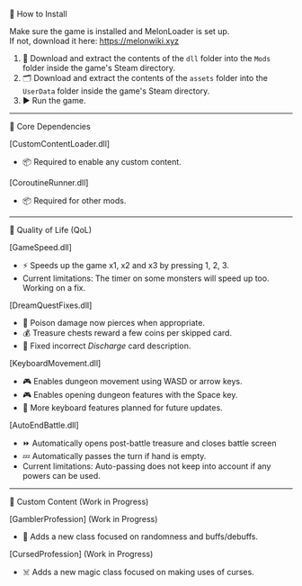 🔧 How to Install

Make sure the game is installed and MelonLoader is set up.  
If not, download it here: https://melonwiki.xyz

1. 📂 Download and extract the contents of the `dll` folder into the `Mods` folder inside the game's Steam directory.  
2. 🗂️ Download and extract the contents of the `assets` folder into the `UserData` folder inside the game's Steam directory.  
3. ▶️ Run the game.


-----------------------------------------------------------
🧱 Core Dependencies

[CustomContentLoader.dll]
- 📦 Required to enable any custom content.

[CoroutineRunner.dll]
- 📦 Required for other mods.

------------------------------------------------------------

🎯 Quality of Life (QoL)

[GameSpeed.dll]
- ⚡ Speeds up the game x1, x2 and x3 by pressing 1, 2, 3.
- Current limitations: The timer on some monsters will speed up too. Working on a fix.

[DreamQuestFixes.dll]
- 🧪 Poison damage now pierces when appropriate.
- 💰 Treasure chests reward a few coins per skipped card.
- 📝 Fixed incorrect *Discharge* card description.

[KeyboardMovement.dll]
- 🎮 Enables dungeon movement using WASD or arrow keys.
- 🎮 Enables opening dungeon features with the Space key.
- 🚧 More keyboard features planned for future updates.

[AutoEndBattle.dll]
- ⏩ Automatically opens post-battle treasure and closes battle screen
- 💤 Automatically passes the turn if hand is empty.
- Current limitations: Auto-passing does not keep into account if any powers can be used.

------------------------------------------------------------

🧩 Custom Content (Work in Progress)

[GamblerProfession] (Work in Progress)
- 🎲 Adds a new class focused on randomness and buffs/debuffs.

[CursedProfession] (Work in Progress)
- ☠️ Adds a new magic class focused on making uses of curses.

